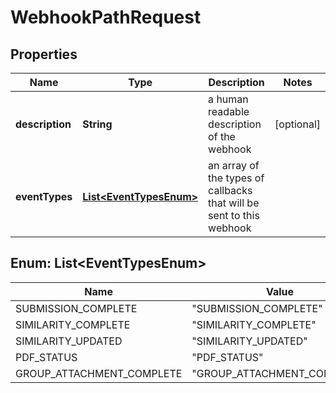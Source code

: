 

# WebhookPathRequest


## Properties

Name | Type | Description | Notes
------------ | ------------- | ------------- | -------------
**description** | **String** | a human readable description of the webhook |  [optional]
**eventTypes** | [**List&lt;EventTypesEnum&gt;**](#List&lt;EventTypesEnum&gt;) | an array of the types of callbacks that will be sent to this webhook | 



## Enum: List&lt;EventTypesEnum&gt;

Name | Value
---- | -----
SUBMISSION_COMPLETE | &quot;SUBMISSION_COMPLETE&quot;
SIMILARITY_COMPLETE | &quot;SIMILARITY_COMPLETE&quot;
SIMILARITY_UPDATED | &quot;SIMILARITY_UPDATED&quot;
PDF_STATUS | &quot;PDF_STATUS&quot;
GROUP_ATTACHMENT_COMPLETE | &quot;GROUP_ATTACHMENT_COMPLETE&quot;



